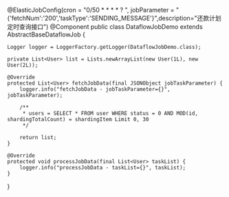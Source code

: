 @ElasticJobConfig(cron = "0/50 * * * * ? ", jobParameter = "{'fetchNum':'200','taskType':'SENDING_MESSAGE'}",description="还款计划定时查询接口")
@Component
public class DataflowJobDemo extends AbstractBaseDataflowJob<User> {

	Logger logger = LoggerFactory.getLogger(DataflowJobDemo.class);

	private List<User> list = Lists.newArrayList(new User(1L), new User(2L));

	@Override
	protected List<User> fetchJobData(final JSONObject jobTaskParameter) {
		logger.info("fetchJobData - jobTaskParameter={}", jobTaskParameter);

		/**
		 * users = SELECT * FROM user WHERE status = 0 AND MOD(id, shardingTotalCount) = shardingItem Limit 0, 30
		 */

		return list;
	}

	@Override
	protected void processJobData(final List<User> taskList) {
		logger.info("processJobData - taskList={}", taskList);
	}
}
